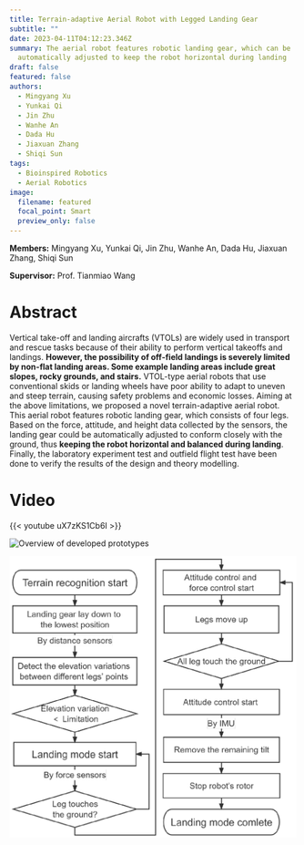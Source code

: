```yaml
---
title: Terrain-adaptive Aerial Robot with Legged Landing Gear
subtitle: ""
date: 2023-04-11T04:12:23.346Z
summary: The aerial robot features robotic landing gear, which can be
  automatically adjusted to keep the robot horizontal during landing
draft: false
featured: false
authors:
  - Mingyang Xu
  - Yunkai Qi
  - Jin Zhu
  - Wanhe An
  - Dada Hu
  - Jiaxuan Zhang
  - Shiqi Sun
tags:
  - Bioinspired Robotics
  - Aerial Robotics
image:
  filename: featured
  focal_point: Smart
  preview_only: false
---
```

**Members:** Mingyang Xu, Yunkai Qi, Jin Zhu, Wanhe An, Dada Hu, Jiaxuan Zhang, Shiqi Sun

**Supervisor:** Prof. Tianmiao Wang

# Abstract

Vertical take-off and landing aircrafts (VTOLs) are widely used in transport and rescue tasks because of their ability to perform vertical takeoffs and landings. **However, the possibility of off-field landings is severely limited by non-flat landing areas. Some example landing areas include great slopes, rocky grounds, and stairs.** VTOL-type aerial robots that use conventional skids or landing wheels have poor ability to adapt to uneven and steep terrain, causing safety problems and economic losses. Aiming at the above limitations, we proposed a novel terrain-adaptive aerial robot. This aerial robot features robotic landing gear, which consists of four legs. Based on the force, attitude, and height data collected by the sensors, the landing gear could be automatically adjusted to conform closely with the ground, thus **keeping the robot horizontal and balanced during landing**. Finally, the laboratory experiment test and outfield flight test have been done to verify the results of the design and theory modelling.



# Video

{{< youtube uX7zKS1Cb6I >}}



![](la1.jpg "Overview of developed prototypes")

![](la2.png "Process of the terrain-adaptive landing mode")